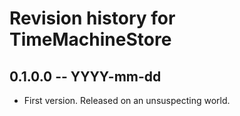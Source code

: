 # Revision history for TimeMachineStore

## 0.1.0.0 -- YYYY-mm-dd

* First version. Released on an unsuspecting world.

